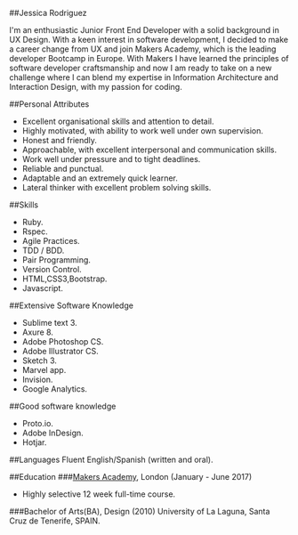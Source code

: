 ##Jessica Rodriguez

I'm an enthusiastic Junior Front End Developer with a solid background in UX Design. With a keen interest in software development, I decided to make a career change from UX and join Makers Academy, which is the leading developer Bootcamp in Europe. With Makers I have learned the principles of software developer craftsmanship and now I am ready to take on a new challenge where I can blend my expertise in Information Architecture and Interaction Design, with my passion for coding.

##Personal Attributes

* Excellent organisational skills and attention to detail.
* Highly motivated, with ability to work well under own supervision.
* Honest and friendly. 
* Approachable, with excellent interpersonal and communication skills.
* Work well under pressure and to tight deadlines.
* Reliable and punctual.
* Adaptable and an extremely quick learner.
* Lateral thinker with excellent problem solving skills.

##Skills
* Ruby.
* Rspec.
* Agile Practices.
* TDD / BDD.
* Pair Programming.
* Version Control.
* HTML,CSS3,Bootstrap.
* Javascript.

##Extensive Software Knowledge

* Sublime text 3.
* Axure 8.
* Adobe Photoshop CS.
* Adobe Illustrator CS.
* Sketch 3.
* Marvel app.
* Invision.
* Google Analytics.

##Good software knowledge
* Proto.io.
* Adobe InDesign.
* Hotjar.

##Languages
Fluent English/Spanish (written and oral).

##Education
###[Makers Academy], London (January - June 2017)
* Highly selective 12 week full-time course.

###Bachelor of Arts(BA), Design (2010)
University of La Laguna, Santa Cruz de Tenerife, SPAIN.

[Makers Academy]:http://www.makersacademy.com
